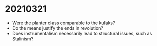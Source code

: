# 20210321

-   Were the planter class comparable to the kulaks?
-   Do the means justify the ends in revolution?
-   Does instrumentalism necessarily lead to structural issues, such as Stalinism?

